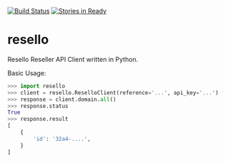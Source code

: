 [![Build Status](https://travis-ci.org/duct-tape/resello.svg?branch=master)](https://travis-ci.org/duct-tape/resello) [![Stories in Ready](https://badge.waffle.io/duct-tape/resello.png?label=ready&title=Ready)](https://waffle.io/duct-tape/resello)
# resello

Resello Reseller API Client written in Python.

Basic Usage:

```python
>>> import resello
>>> client = resello.ReselloClient(reference='...', api_key='...')
>>> response = client.domain.all()
>>> response.status
True
>>> response.result
[
    {
        'id': '32a4-....',
    }
]
```
